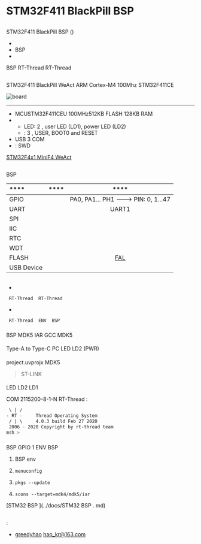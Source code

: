# STM32F411 BlackPill  BSP 

## 

 STM32F411 BlackPill  BSP () 



- 
- BSP 
- 

 BSP RT-Thread  RT-Thread 

## 

STM32F411 BlackPill  WeAct  ARM Cortex-M4  100Mhz STM32F411CE



![board](figures/board.png)

 **** 

- MCUSTM32F411CEU 100MHz512KB FLASH 128KB RAM
- 
  - LED: 2 , user LED (LD1), power LED (LD2)
  - : 3 , USER, BOOT0 and RESET
- USB  3  COM 
- : SWD

[STM32F4x1 MiniF4 WeAct](https://github.com/WeActTC/MiniF4-STM32F4x1)

## 

 BSP 

| **** | **** |                        ****                         |
| :----------- | :----------: | :-----------------------------------------------------: |
| GPIO         |          |           PA0, PA1... PH1 ---> PIN: 0, 1...47           |
| UART         |          |                          UART1                          |
| SPI          |          |                                                         |
| IIC          |          |                                                         |
| RTC          |          |                               |
| WDT          |          |                                                         |
| FLASH        |          |  [FAL](https://github.com/RT-Thread-packages/fal) |
| USB Device   |          |                                                         |

## 



- 

     RT-Thread  RT-Thread  

- 

     RT-Thread  ENV  BSP 

### 

 BSP  MDK5  IAR  GCC  MDK5 

#### 

 Type-A to Type-C  PC  LED LD2 (PWR) 

#### 

 project.uvprojx  MDK5 

>  ST-LINK 

#### 

 LED  LD2  LD1 

COM  2115200-8-1-N RT-Thread :

```bash
 \ | /
- RT -     Thread Operating System
 / | \     4.0.3 build Feb 27 2020
 2006 - 2020 Copyright by rt-thread team
msh >
```

### 

 BSP  GPIO   1  ENV  BSP 

1.  BSP  env 

2.  `menuconfig` 

3.  `pkgs --update` 

4.  `scons --target=mdk4/mdk5/iar` 

 [STM32  BSP ](../docs/STM32  BSP . md)

## 



## 

:

- [greedyhao](https://github.com/greedyhao) <hao_kr@163.com>
